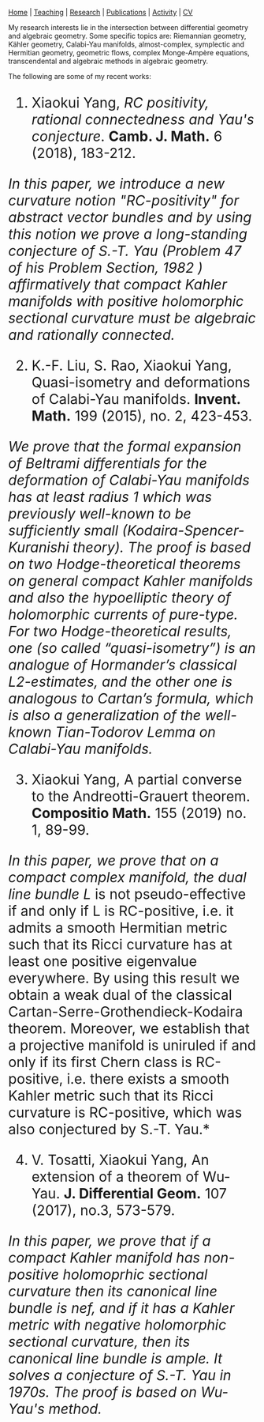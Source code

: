  [Home](https://ymsc-geometry.github.io/xkyang)  | [Teaching](https://ubw-q.github.io/teaching) |  [Research](https://ymsc-geometry.github.io/yangresearch)  |  [Publications](https://ubw-q.github.io/publications)  |  [Activity](https://ubw-q.github.io/activity)  |  [CV](https://ubw-q.github.io/cv)  





My research interests lie in the intersection between differential geometry and algebraic geometry. Some specific topics are: Riemannian geometry, Kähler geometry, Calabi-Yau manifolds, almost-complex, symplectic and Hermitian geometry, geometric flows, complex Monge-Ampère equations, transcendental and algebraic methods in algebraic geometry.



The following are some of my recent works:

<span style="font-color:blue;font-size:28px;"> 

1. Xiaokui Yang,  *RC positivity, rational connectedness and Yau's conjecture*.  **Camb. J. Math.** 6 (2018), 183-212.

*In this paper, we introduce a new curvature notion "RC-positivity" for abstract vector bundles and by using this notion we prove a long-standing conjecture of S.-T. Yau (Problem 47 of his Problem Section, 1982 ) affirmatively that compact Kahler manifolds with positive holomorphic sectional curvature must be algebraic and rationally connected.*



2. K.-F. Liu, S. Rao, Xiaokui Yang,  Quasi-isometry and deformations of Calabi-Yau manifolds.  **Invent. Math.** 199 (2015), no. 2, 423-453. 

*We prove that the formal expansion of Beltrami differentials for the deformation of Calabi-Yau manifolds has at least radius 1 which was previously well-known to be sufficiently small (Kodaira-Spencer-Kuranishi theory). The proof is based on two Hodge-theoretical theorems on general compact Kahler manifolds and also the hypoelliptic theory of holomorphic currents of pure-type. For two Hodge-theoretical results, one (so called “quasi-isometry”) is an analogue of Hormander’s classical L2-estimates, and the other one is analogous to Cartan’s formula, which is also a generalization of the well-known Tian-Todorov Lemma on Calabi-Yau manifolds.*



3. Xiaokui Yang,  A partial converse to the Andreotti-Grauert theorem.    **Compositio Math.**  155  (2019)  no. 1, 89-99. 

*In this paper, we prove that on a compact complex manifold, the dual line bundle L* is not pseudo-effective if and only if L is RC-positive, i.e. it admits a smooth Hermitian metric such that its Ricci curvature has at least one positive eigenvalue everywhere. By using this result we obtain a weak dual of the classical Cartan-Serre-Grothendieck-Kodaira theorem. Moreover, we establish that a projective manifold is uniruled if and only if its first Chern class is RC-positive, i.e. there exists a smooth Kahler metric such that its Ricci curvature is RC-positive, which was also conjectured by S.-T. Yau.*



4. V. Tosatti, Xiaokui Yang,  An extension of a theorem of Wu-Yau.  **J. Differential Geom.** 107 (2017), no.3, 573-579.

*In this paper, we prove that if a compact Kahler manifold has non-positive holomoprhic sectional curvature then its canonical line bundle is nef, and if it has a Kahler metric with negative holomorphic sectional curvature, then its canonical line bundle is ample. It solves a conjecture of S.-T. Yau in 1970s. The proof is based on Wu-Yau's method.*




</span>
